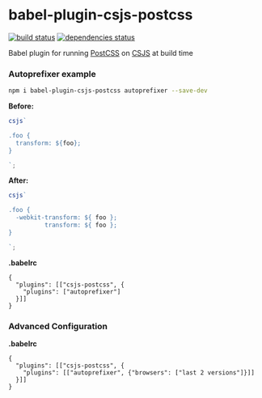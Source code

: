 # babel-plugin-csjs-postcss

[![build status][build-badge]][build-href]
[![dependencies status][deps-badge]][deps-href]

Babel plugin for running [PostCSS](https://github.com/postcss/postcss) on [CSJS](https://github.com/rtsao/csjs) at build time

### Autoprefixer example
```sh
npm i babel-plugin-csjs-postcss autoprefixer --save-dev
```

**Before:**
```javascript
csjs`

.foo {
  transform: ${foo};
}

`;
```

**After:**
```javascript
csjs`

.foo {
  -webkit-transform: ${ foo };
          transform: ${ foo };
}

`;
```

**.babelrc**
```
{
  "plugins": [["csjs-postcss", {
    "plugins": ["autoprefixer"]
  }]]
}
```


### Advanced Configuration

**.babelrc**
```
{
  "plugins": [["csjs-postcss", {
    "plugins": [["autoprefixer", {"browsers": ["last 2 versions"]}]]
  }]]
}
```

[build-badge]: https://travis-ci.org/rtsao/babel-plugin-csjs-postcss.svg?branch=master
[build-href]: https://travis-ci.org/rtsao/babel-plugin-csjs-postcss
[deps-badge]: https://david-dm.org/rtsao/babel-plugin-csjs-postcss.svg
[deps-href]: https://david-dm.org/rtsao/babel-plugin-csjs-postcss
